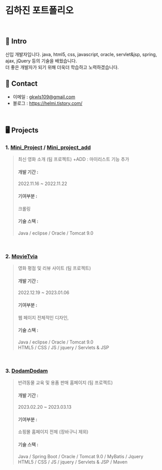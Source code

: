 # 김하진 포트폴리오

<br>

## 📌 Intro
신입 개발자입니다. java, html5, css, javascript, oracle, servlet&jsp, spring, ajax, jQuery 등의 기술을 배웠습니다. <br>
더 좋은 개발자가 되기 위해 더욱더 학습하고 노력하겠습니다. <br>

## 📱 Contact
- 이메일 : gkwls109@gmail.com
- 블로그 : https://helmi.tistory.com/
</br>

## 🖥 Projects
### 1. [Mini_Project](https://github.com/helmijin/Mini_Project) / [Mini_project_add](https://github.com/helmijin/Mini_project_add)
> 최신 영화 소개 (팀 프로젝트) +ADD : 마이리스트 기능 추가   
>  #### 개발 기간 :
>  2022.11.16 ~ 2022.11.22
> 
>#### 기여부분 :  
> 크롤링
>
> #### 기술 스택 :  
> Java / eclipse / Oracle / Tomcat 9.0

<br>

### 2. [MovieTvia](https://github.com/helmijin/MovieTVia)
> 영화 평점 및 리뷰 사이트 (팀 프로젝트)  
>  #### 개발 기간 :
>  2022.12.19 ~ 2023.01.06
> 
> #### 기여부분 :  
> 웹 페이지 전체적인 디자인, 
>
> #### 기술 스택 :  
> Java / eclipse / Oracle / Tomcat 9.0  
> HTML5 / CSS / JS / jquery / Servlets & JSP

<br>

### 3. [DodamDodam](https://github.com/helmijin/DodamDodam)
> 반려동물 교육 및 용품 판매 홈페이지 (팀 프로젝트)  
>  #### 개발 기간 :
> 2023.02.20 ~ 2023.03.13
> 
> #### 기여부분 :  
> 쇼핑몰 홈페이지 전체 (장바구니 제외)
>
> #### 기술 스택 :  
> Java / Spring Boot / Oracle / Tomcat 9.0 / MyBatis / Jquery   
> HTML5 / CSS / JS / jquery / Servlets & JSP / Maven
